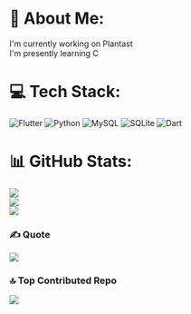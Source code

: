 # 💫 About Me:
I'm currently working on Plantast<br>I'm presently learning C<br>


# 💻 Tech Stack:
![Flutter](https://img.shields.io/badge/Flutter-%2302569B.svg?style=for-the-badge&logo=Flutter&logoColor=white) ![Python](https://img.shields.io/badge/python-3670A0?style=for-the-badge&logo=python&logoColor=ffdd54) ![MySQL](https://img.shields.io/badge/mysql-4479A1.svg?style=for-the-badge&logo=mysql&logoColor=white) ![SQLite](https://img.shields.io/badge/sqlite-%2307405e.svg?style=for-the-badge&logo=sqlite&logoColor=white) ![Dart](https://img.shields.io/badge/dart-%230175C2.svg?style=for-the-badge&logo=dart&logoColor=white)
# 📊 GitHub Stats:
![](https://github-readme-stats.vercel.app/api?username=Natique1415&theme=dark&hide_border=false&include_all_commits=false&count_private=false)<br/>
![](https://github-readme-streak-stats.herokuapp.com/?user=Natique1415&theme=dark&hide_border=false)<br/>
![](https://github-readme-stats.vercel.app/api/top-langs/?username=Natique1415&theme=dark&hide_border=false&include_all_commits=false&count_private=false&layout=compact)

### ✍️ Quote
![](https://quotes-github-readme.vercel.app/api?type=horizontal&theme=radical)

### 🔝 Top Contributed Repo
![](https://github-contributor-stats.vercel.app/api?username=Natique1415&limit=5&theme=dark&combine_all_yearly_contributions=true)


